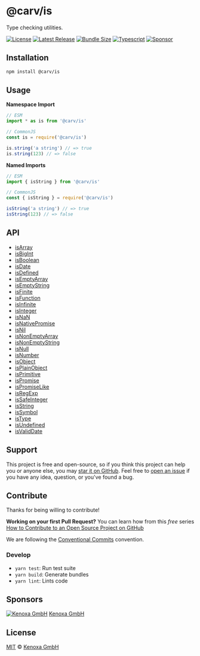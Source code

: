 # @carv/is

Type checking utilities.

[![License](https://flat.badgen.net/github/license/carvjs/is)](https://github.com/carvjs/is/blob/main/LICENSE)
[![Latest Release](https://flat.badgen.net/npm/v/@carv/is?label=release)](https://www.npmjs.com/package/@carv/is)
[![Bundle Size](https://flat.badgen.net/bundlephobia/minzip/@carv/is?icon=packagephobia&label&color=blue)](https://bundlephobia.com/result?p=@carv/is)
[![Typescript](https://flat.badgen.net/badge/icon/included?icon=typescript&label)](https://unpkg.com/browse/@carv/is@1.0.3/dist/index.d.ts)
[![Sponsor](https://flat.badgen.net/badge/sponsored%20by/Kenoxa/2980b9)](https://www.kenoxa.com)

## Installation

```sh
npm install @carv/is
```

## Usage

**Namespace Import**

```js
// ESM
import * as is from '@carv/is'

// CommonJS
const is = require('@carv/is')

is.string('a string') // => true
is.string(123) // => false
```

**Named Imports**

```js
// ESM
import { isString } from '@carv/is'

// CommonJS
const { isString } = require('@carv/is')

isString('a string') // => true
isString(123) // => false
```

## API

- [isArray](https://github.com/carvjs/is/blob/main/docs/README.md#isarray)
- [isBigInt](https://github.com/carvjs/is/blob/main/docs/README.md#isbigint)
- [isBoolean](https://github.com/carvjs/is/blob/main/docs/README.md#isboolean)
- [isDate](https://github.com/carvjs/is/blob/main/docs/README.md#isdate)
- [isDefined](https://github.com/carvjs/is/blob/main/docs/README.md#isdefined)
- [isEmptyArray](https://github.com/carvjs/is/blob/main/docs/README.md#isemptyarray)
- [isEmptyString](https://github.com/carvjs/is/blob/main/docs/README.md#isemptystring)
- [isFinite](https://github.com/carvjs/is/blob/main/docs/README.md#isfinite)
- [isFunction](https://github.com/carvjs/is/blob/main/docs/README.md#isfunction)
- [isInfinite](https://github.com/carvjs/is/blob/main/docs/README.md#isinfinite)
- [isInteger](https://github.com/carvjs/is/blob/main/docs/README.md#isinteger)
- [isNaN](https://github.com/carvjs/is/blob/main/docs/README.md#isnan)
- [isNativePromise](https://github.com/carvjs/is/blob/main/docs/README.md#isnativepromise)
- [isNil](https://github.com/carvjs/is/blob/main/docs/README.md#isnil)
- [isNonEmptyArray](https://github.com/carvjs/is/blob/main/docs/README.md#isnonemptyarray)
- [isNonEmptyString](https://github.com/carvjs/is/blob/main/docs/README.md#isnonemptystring)
- [isNull](https://github.com/carvjs/is/blob/main/docs/README.md#isnull)
- [isNumber](https://github.com/carvjs/is/blob/main/docs/README.md#isnumber)
- [isObject](https://github.com/carvjs/is/blob/main/docs/README.md#isobject)
- [isPlainObject](https://github.com/carvjs/is/blob/main/docs/README.md#isplainobject)
- [isPrimitive](https://github.com/carvjs/is/blob/main/docs/README.md#isprimitive)
- [isPromise](https://github.com/carvjs/is/blob/main/docs/README.md#ispromise)
- [isPromiseLike](https://github.com/carvjs/is/blob/main/docs/README.md#ispromiselike)
- [isRegExp](https://github.com/carvjs/is/blob/main/docs/README.md#isregexp)
- [isSafeInteger](https://github.com/carvjs/is/blob/main/docs/README.md#issafeinteger)
- [isString](https://github.com/carvjs/is/blob/main/docs/README.md#isstring)
- [isSymbol](https://github.com/carvjs/is/blob/main/docs/README.md#issymbol)
- [isType](https://github.com/carvjs/is/blob/main/docs/README.md#istype)
- [isUndefined](https://github.com/carvjs/is/blob/main/docs/README.md#isundefined)
- [isValidDate](https://github.com/carvjs/is/blob/main/docs/README.md#isvaliddate)

## Support

This project is free and open-source, so if you think this project can help you or anyone else, you may [star it on GitHub](https://github.com/carvjs/is). Feel free to [open an issue](https://github.com/carvjs/is/issues) if you have any idea, question, or you've found a bug.

## Contribute

Thanks for being willing to contribute!

**Working on your first Pull Request?** You can learn how from this _free_ series [How to Contribute to an Open Source Project on GitHub](https://egghead.io/series/how-to-contribute-to-an-open-source-project-on-github)

We are following the [Conventional Commits](https://www.conventionalcommits.org) convention.

### Develop

- `yarn test`: Run test suite
- `yarn build`: Generate bundles
- `yarn lint`: Lints code

## Sponsors

[![Kenoxa GmbH](https://images.opencollective.com/kenoxa/9c25796/logo/68.png)](https://www.kenoxa.com) [Kenoxa GmbH](https://www.kenoxa.com)

## License

[MIT](https://github.com/carvjs/is/blob/main/LICENSE) © [Kenoxa GmbH](https://kenoxa.com)

